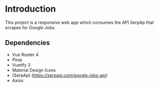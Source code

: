 # Introduction

This project is a responsive web app which consumes the API SerpAp that scrapes for Google Jobs.

## Dependencies

- Vue Router 4
- Pinia
- Vuetify 3
- Material Design Icons
- [SerpAp] (https://serpapi.com/google-jobs-api)
- Axios
